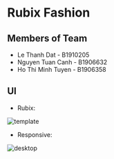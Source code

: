 # Rubix Fashion

## Members of Team

- Le Thanh Dat - B1910205
- Nguyen Tuan Canh - B1906632
- Ho Thi Minh Tuyen - B1906358

 ## UI
  - Rubix:

![template](https://user-images.githubusercontent.com/54407533/146664432-32a07770-3a1e-444b-bf98-fcfecb3e0a7c.png)

- Responsive:

![desktop](https://user-images.githubusercontent.com/54407533/146664435-ccb0ba1c-9aed-42b8-bd54-439d11be9b42.png)

